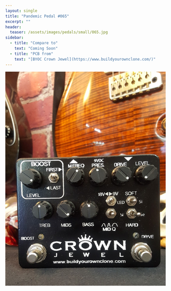 ```yaml
---
layout: single
title: "Pandemic Pedal #065"
excerpt: ""
header:
  teaser: /assets/images/pedals/small/065.jpg
sidebar:
  - title: "Compare to"
    text: "Coming Soon"
  - title: "PCB from"
    text: "[BYOC Crown Jewel](https://www.buildyourownclone.com/)"
---
```


![header](/assets/images/pedals/065.jpg)
